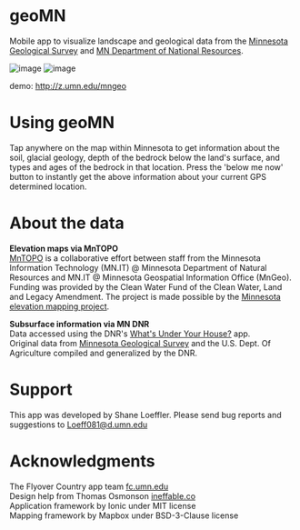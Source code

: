 # geoMN
Mobile app to visualize landscape and geological data from the [Minnesota Geological Survey](http://www.mngs.umn.edu/) and [MN Department of National Resources](http://www.dnr.state.mn.us/index.html).

![image](https://cloud.githubusercontent.com/assets/14908734/26281440/e5431b02-3dbb-11e7-8bca-b34f2e20d108.png)
![image](https://cloud.githubusercontent.com/assets/14908734/26281434/bede27ea-3dbb-11e7-84fe-208cddf27f8b.png)

demo: http://z.umn.edu/mngeo

# Using geoMN

Tap anywhere on the map within Minnesota to get information about the soil, glacial geology, depth of the bedrock below the land's surface, and types and ages of the bedrock in that location. Press the 'below me now' button to instantly get the above information about your current GPS determined location.

# About the data

**Elevation maps via MnTOPO**  
[MnTOPO](http://dnr.state.mn.us/maps/mntopo/index.html) is a collaborative effort between staff from the Minnesota Information Technology (MN.IT) @ Minnesota Department of Natural Resources and MN.IT @ Minnesota Geospatial Information Office (MnGeo). Funding was provided by the Clean Water Fund of the Clean Water, Land and Legacy Amendment. The project is made possible by the [Minnesota elevation mapping project](http://www.mngeo.state.mn.us/committee/elevation/mn_elev_mapping.html).  

**Subsurface information via MN DNR**  
Data accessed using the DNR's [What's Under Your House?](http://www.dnr.state.mn.us/lands_minerals/webmaps/geomap.html) app.  
Original data from [Minnesota Geological Survey](http://www.mngs.umn.edu/) and the U.S. Dept. Of Agriculture compiled and generalized by the DNR.

# Support

This app was developed by Shane Loeffler. Please send bug reports and suggestions to Loeff081@d.umn.edu

# Acknowledgments

The Flyover Country app team [fc.umn.edu](http://fc.umn.edu/)  
Design help from Thomas Osmonson [ineffable.co](https://ineffable.co/)  
Application framework by Ionic under MIT license  
Mapping framework by Mapbox under BSD-3-Clause license
